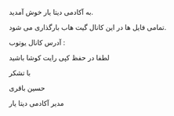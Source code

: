 به آکادمی دیتا یار خوش آمدید. 

تمامی فایل ها در این کانال گیت هاب بارگذاری می شود. 

آدرس کانال یوتوب : 

لطفا در حفظ کپی رایت کوشا باشید 

با تشکر 

حسین باقری 

مدیر آکادمی دیتا یار 
